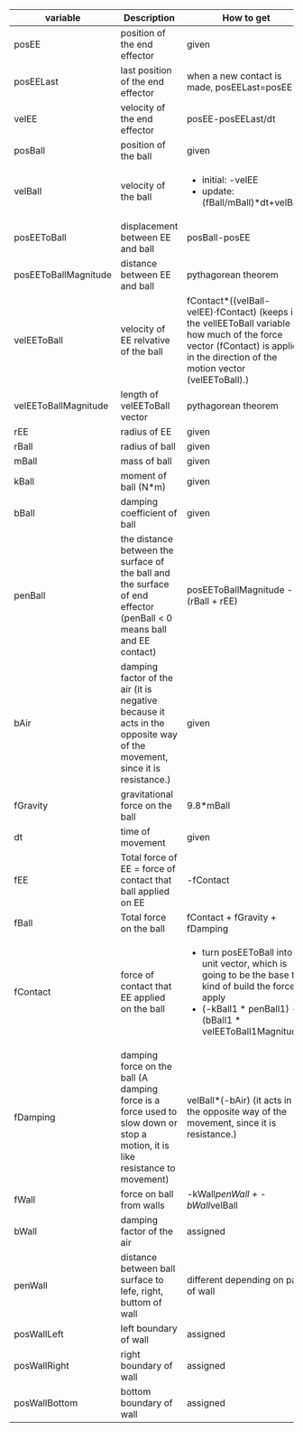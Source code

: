 | variable | Description | How to get
| ----------- | ----------- | ----------- |
posEE | position of the end effector | given
posEELast | last position of the end effector | when a new contact is made, posEELast=posEE
velEE | velocity of the end effector | posEE-posEELast/dt
posBall | position of the ball | given
velBall | velocity of the ball | <ul><li>initial: -velEE</li><li>update: (fBall/mBall)*dt+velBall</li></ul>
posEEToBall | displacement between EE and ball | posBall-posEE
posEEToBallMagnitude | distance between EE and ball | pythagorean theorem
velEEToBall | velocity of EE relvative of the ball | fContact*((velBall-velEE)⋅fContact) (keeps in the vellEEToBall variable how much of the force vector (fContact) is applied in the direction of the motion vector (velEEToBall).)
velEEToBallMagnitude | length of velEEToBall vector | pythagorean theorem
rEE | radius of EE | given
rBall | radius of ball | given
mBall | mass of ball | given
kBall | moment of ball (N*m) | given
bBall | damping coefficient of ball | given
penBall | the distance between the surface of the ball and the surface of end effector (penBall < 0 means ball and EE contact)| posEEToBallMagnitude - (rBall + rEE)
bAir | damping factor of the air (it is negative because it acts in the opposite way of the movement, since it is resistance.) | given
fGravity | gravitational force on the ball | 9.8*mBall
dt | time of movement | given
fEE | Total force of EE = force of contact that ball applied on EE |  -fContact
fBall | Total force on the ball | fContact + fGravity + fDamping
fContact | force of contact that EE applied on the ball | <ul><li>turn posEEToBall into a unit vector, which is going to be the base to kind of build the force to apply</li><li>(-kBall1 * penBall1) - (bBall1 * velEEToBall1Magnitude)</li></ul>
fDamping | damping force on the ball (A damping force is a force used to slow down or stop a motion, it is like resistance to movement) | velBall*(-bAir) (it acts in the opposite way of the movement, since it is resistance.)
fWall | force on ball from walls | -kWall*penWall + -bWall*velBall
bWall | damping factor of the air | assigned
penWall | distance between ball surface to lefe, right, buttom of wall | different depending on part of wall
posWallLeft | left boundary of wall | assigned
posWallRight | right boundary of wall | assigned
posWallBottom | bottom boundary of wall | assigned


